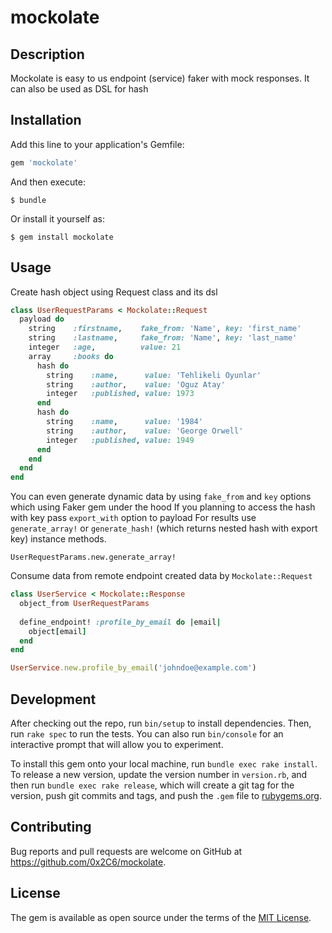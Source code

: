 
# mockolate

  

 ## Description

Mockolate is easy to us endpoint (service) faker with mock responses. It can also be  used as DSL for hash
  

## Installation

Add this line to your application's Gemfile:

```ruby
gem 'mockolate'
```

And then execute:

```
$ bundle
```

Or install it yourself as:
  
```
$ gem install mockolate
```

## Usage
  
Create hash object using Request class and its dsl

```ruby
class UserRequestParams < Mockolate::Request
  payload do
    string    :firstname,    fake_from: 'Name', key: 'first_name'
    string    :lastname,     fake_from: 'Name', key: 'last_name'
    integer   :age,          value: 21
    array     :books do 
      hash do
        string    :name,      value: 'Tehlikeli Oyunlar'
        string    :author,    value: 'Oguz Atay'
        integer   :published, value: 1973
      end
      hash do
        string    :name,      value: '1984'
        string    :author,    value: 'George Orwell'
        integer   :published, value: 1949
      end
    end
  end
end

```

You can even generate dynamic data by using `fake_from` and `key` options which using Faker gem under the hood
If you planning to access the hash with key pass `export_with` option to payload
For results use `generate_array!` or `generate_hash!` (which returns nested hash with export key) instance methods.

`UserRequestParams.new.generate_array!`

Consume data from remote endpoint created data by `Mockolate::Request`

```ruby
class UserService < Mockolate::Response
  object_from UserRequestParams
  
  define_endpoint! :profile_by_email do |email|
    object[email]
  end
end

UserService.new.profile_by_email('johndoe@example.com')
```

## Development

After checking out the repo, run `bin/setup` to install dependencies. Then, run `rake spec` to run the tests. You can also run `bin/console` for an interactive prompt that will allow you to experiment.

To install this gem onto your local machine, run `bundle exec rake install`. To release a new version, update the version number in `version.rb`, and then run `bundle exec rake release`, which will create a git tag for the version, push git commits and tags, and push the `.gem` file to [rubygems.org](https://rubygems.org).

## Contributing

Bug reports and pull requests are welcome on GitHub at https://github.com/0x2C6/mockolate.  

## License

The gem is available as open source under the terms of the [MIT License](https://opensource.org/licenses/MIT).